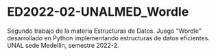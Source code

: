 # ED2022-02-UNALMED_Wordle
Segundo trabajo de la materia Estructuras de Datos. Juego "Wordle" desarrollado en Python implementando estructuras de datos eficientes. UNAL sede Medellín, semestre 2022-2.

